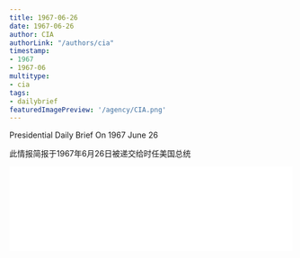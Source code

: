 ```yaml
---
title: 1967-06-26
date: 1967-06-26
author: CIA 
authorLink: "/authors/cia"
timestamp: 
- 1967
- 1967-06
multitype: 
- cia
tags: 
- dailybrief
featuredImagePreview: '/agency/CIA.png'
---
```



Presidential Daily Brief On 1967 June 26

此情报简报于1967年6月26日被递交给时任美国总统

<!--more-->





<div id="over" style="width:100%; overflow:hidden"> <iframe id="sFrame" name="sFrame" frameborder="no" border="0"  allowfullscreen marginwidth="0" scrolling="no" src = " /CIA/1967-06-26.html "  style = " position:absulute; width: 806px; top: 300;" > </iframe> </div>